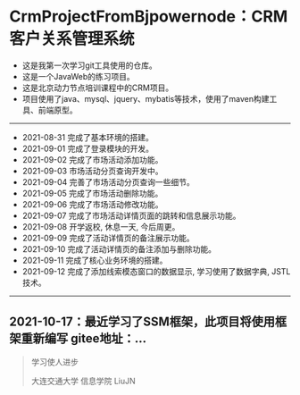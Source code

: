 # CrmProjectFromBjpowernode：CRM客户关系管理系统

- 这是我第一次学习git工具使用的仓库。
- 这是一个JavaWeb的练习项目。
- 这是北京动力节点培训课程中的CRM项目。
- 项目使用了java、mysql、jquery、mybatis等技术，使用了maven构建工具、前端原型。
---
- 2021-08-31 完成了基本环境的搭建。
- 2021-09-01 完成了登录模块的开发。
- 2021-09-02 完成了市场活动添加功能。
- 2021-09-03 市场活动分页查询开发中。
- 2021-09-04 完善了市场活动分页查询一些细节。
- 2021-09-05 完成了市场活动删除功能。
- 2021-09-06 完成了市场活动修改功能。
- 2021-09-07 完成了市场活动详情页面的跳转和信息展示功能。
- 2021-09-08 开学返校, 休息一天, 今后周更。
- 2021-09-09 完成了活动详情页的备注展示功能。
- 2021-09-10 完成了活动详情页的备注添加与删除功能。
- 2021-09-11 完成了核心业务环境的搭建。
- 2021-09-12 完成了添加线索模态窗口的数据显示, 学习使用了数据字典, JSTL技术。

---
2021-10-17：最近学习了SSM框架，此项目将使用框架重新编写
            gitee地址：...
---

> 学习使人进步
> 
> 大连交通大学 信息学院 LiuJN
